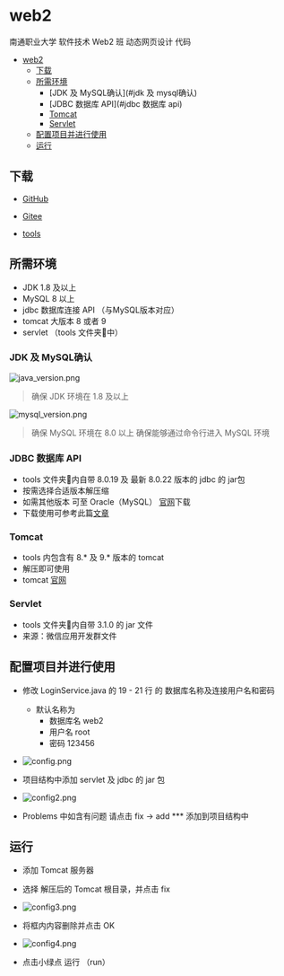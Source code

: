 # web2

南通职业大学 软件技术 Web2 班 动态网页设计 代码



- [web2](#web2)
  * [下载](#下载)
  * [所需环境](#所需环境)
    + [JDK 及 MySQL确认](#jdk 及 mysql确认)
    + [JDBC 数据库 API](#jdbc 数据库 api)
    + [Tomcat](#tomcat)
    + [Servlet](#servlet)
  * [配置项目并进行使用](#配置项目并进行使用)
  * [运行](#运行)




## 下载

- [GitHub](https://github.com/runlin-wang/study_jsp/releases)
- [Gitee](https://gitee.com/runlin_wang/study_jsp/releases/)

- [tools](https://cloud.189.cn/t/bIVfiyIBNFZf)



## 所需环境

- JDK 1.8 及以上
- MySQL 8 以上
- jdbc  数据库连接 API （与MySQL版本对应）
- tomcat 大版本 8 或者 9 
- servlet   （tools 文件夹📂中）



### JDK 及 MySQL确认

![java_version.png](https://i.loli.net/2020/10/23/2dhTOLVwC4B7Hkx.png)

>  确保 JDK 环境在 1.8 及以上

![mysql_version.png](https://i.loli.net/2020/10/23/hlwATnIj6Q3RbaC.png)

> 确保 MySQL 环境在 8.0 以上 确保能够通过命令行进入 MySQL 环境



### JDBC 数据库 API

- tools 文件夹📂内自带 8.0.19 及 最新 8.0.22 版本的 jdbc 的 jar包
- 按需选择合适版本解压缩
- 如需其他版本 可至 Oracle（MySQL） [官网](https://dev.mysql.com/downloads/connector/j/)下载
- 下载使用可参考此篇[文章](https://www.cnblogs.com/NyanKoSenSei/p/11510438.html)



### Tomcat

- tools 内包含有 8.* 及 9.* 版本的 tomcat 
- 解压即可使用
- tomcat [官网](https://tomcat.apache.org/index.html)



### Servlet

- tools 文件夹📂内自带 3.1.0 的 jar 文件
- 来源：微信应用开发群文件



## 配置项目并进行使用

- 修改 LoginService.java 的 19 - 21 行 的 数据库名称及连接用户名和密码
  - 默认名称为
    - 数据库名 web2
    - 用户名     root
    - 密码        123456
    

- ![config.png](https://i.loli.net/2020/10/23/Q1X4GV6lu3PxiJj.png)



- 项目结构中添加 servlet 及 jdbc 的 jar 包
- ![config2.png](https://i.loli.net/2020/10/23/GfFAPajKMhHwLVr.png)

- Problems 中如含有问题 请点击 fix -> add *** 添加到项目结构中

## 运行

- 添加 Tomcat 服务器
- 选择 解压后的 Tomcat 根目录，并点击 fix
- ![config3.png](https://i.loli.net/2020/10/23/dioR8ymYZ4kTPeh.png)

- 将框内内容删除并点击 OK
- ![config4.png](https://i.loli.net/2020/10/23/7YyCozZxgqufWNS.png)
- 点击小绿点 运行 （run）